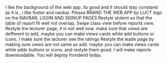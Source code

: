 I like the background of the web app. its good and it should stay constand as it is., i like footer and navbar.
Please BRAND THE WEB APP  by LUCT logo on the NAVBAR, LOGIN AND SIGNUP PAGES
Restyle stutent so that the table of report fit well not overlap, Swipe class view before reports view.
Restyle the lecturer page, it is not well now. make sure that views are defferent to add, maybe you can make views cards while add buttons or icons.
I make sure the lacturer see the ratings
Restyle the leade page by making sure views are not same as add. maybe you can make views cards while adds buttons or icons. and restyle them good.
I will make reports downloadable.
You will deploy frondend today.